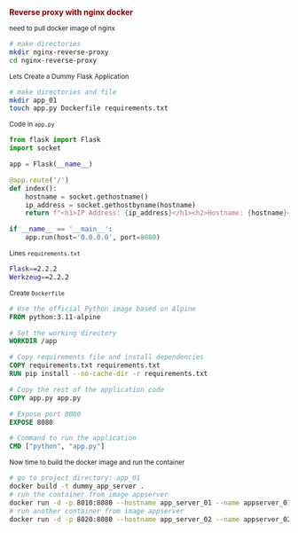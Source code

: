 <summary><b style="color:Maroon;">Reverse proxy with nginx docker</b></summary>

<sub>need to pull docker image of nginx<sub>


```bash
# make directories
mkdir nginx-reverse-proxy
cd nginx-reverse-proxy
```

<sub>Lets Create a Dummy Flask Application<sub>

```bash
# make directories and file
mkdir app_01
touch app.py Dockerfile requirements.txt
```

<sub>Code in `app.py`<sub>

```python
from flask import Flask
import socket

app = Flask(__name__)

@app.route('/')
def index():
    hostname = socket.gethostname()
    ip_address = socket.gethostbyname(hostname)
    return f"<h1>IP Address: {ip_address}</h1><h2>Hostname: {hostname}</h2>"

if __name__ == '__main__':
    app.run(host='0.0.0.0', port=8080)
```

<sub>Lines `requirements.txt`<sub>

```bash
Flask==2.2.2
Werkzeug==2.2.2
```

<sub>Create `Dockerfile`<sub>

```dockerfile
# Use the official Python image based on Alpine
FROM python:3.11-alpine

# Set the working directory
WORKDIR /app

# Copy requirements file and install dependencies
COPY requirements.txt requirements.txt
RUN pip install --no-cache-dir -r requirements.txt

# Copy the rest of the application code
COPY app.py app.py

# Expose port 8080
EXPOSE 8080

# Command to run the application
CMD ["python", "app.py"]
```

<sub>Now time to build the docker image and run the container<sub>

```bash
# go to project directory: app_01
docker build -t dummy_app_server .
# run the container from image appserver
docker run -d -p 8010:8080 --hostname app_server_01 --name appserver_01 dummy_app_server
# run another container from image appserver
docker run -d -p 8020:8080 --hostname app_server_02 --name appserver_02 dummy_app_server 
```